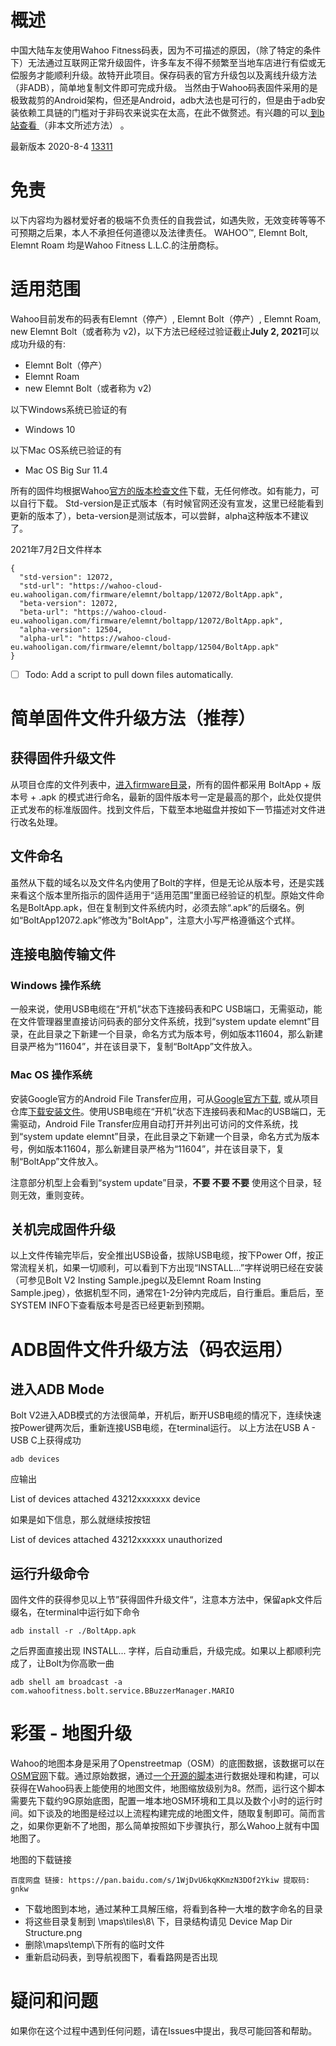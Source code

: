 # 概述
中国大陆车友使用Wahoo Fitness码表，因为不可描述的原因，（除了特定的条件下）无法通过互联网正常升级固件，许多车友不得不频繁至当地车店进行有偿或无偿服务才能顺利升级。故特开此项目。保存码表的官方升级包以及离线升级方法（非ADB），简单地复制文件即可完成升级。
当然由于Wahoo码表固件采用的是极致裁剪的Android架构，但还是Android，adb大法也是可行的，但是由于adb安装依赖工具链的门槛对于非码农来说实在太高，在此不做赘述。有兴趣的可以[ 到b站查看 ](https://www.bilibili.com/video/BV1YT4y1F7AW/)（非本文所述方法） 。

最新版本 2020-8-4 [13311](https://gitee.com/assofour/wahoouptCN/blob/main/firmware/BoltApp13311.apk) 
# 免责
以下内容均为器材爱好者的极端不负责任的自我尝试，如遇失败，无效变砖等等不可预期之后果，本人不承担任何道德以及法律责任。
WAHOO™, Elemnt Bolt, Elemnt Roam 均是Wahoo Fitness L.L.C.的注册商标。

# 适用范围
Wahoo目前发布的码表有Elemnt（停产）, Elemnt Bolt（停产）, Elemnt Roam, new Elemnt Bolt（或者称为 v2)，以下方法已经经过验证截止<b>July 2, 2021</b>可以成功升级的有:

- Elemnt Bolt（停产）
- Elemnt Roam
- new Elemnt Bolt（或者称为 v2)

以下Windows系统已验证的有

- Windows 10

以下Mac OS系统已验证的有

- Mac OS Big Sur 11.4

所有的固件均根据Wahoo[官方的版本检查文件](http://bolt.wahoofitness.com/boltapp/version.json)下载，无任何修改。如有能力，可以自行下载。 Std-version是正式版本（有时候官网还没有宣发，这里已经能看到更新的版本了），beta-version是测试版本，可以尝鲜，alpha这种版本不建议了。

2021年7月2日文件样本
```
{
  "std-version": 12072,
  "std-url": "https://wahoo-cloud-eu.wahooligan.com/firmware/elemnt/boltapp/12072/BoltApp.apk",
  "beta-version": 12072,
  "beta-url": "https://wahoo-cloud-eu.wahooligan.com/firmware/elemnt/boltapp/12072/BoltApp.apk",
  "alpha-version": 12504,
  "alpha-url": "https://wahoo-cloud-eu.wahooligan.com/firmware/elemnt/boltapp/12504/BoltApp.apk"
}
```

- [ ] Todo: Add a script to pull down files automatically.

# 简单固件文件升级方法（推荐）

## 获得固件升级文件

从项目仓库的文件列表中，[进入firmware目录](https://gitee.com/assofour/wahoouptCN/tree/main/firmware)，所有的固件都采用
BoltApp + 版本号 + .apk
的模式进行命名，最新的固件版本号一定是最高的那个，此处仅提供正式发布的标准版固件。找到文件后，下载至本地磁盘并按如下一节描述对文件进行改名处理。

## 文件命名
虽然从下载的域名以及文件名内使用了Bolt的字样，但是无论从版本号，还是实践来看这个版本里所指示的固件适用于“适用范围”里面已经验证的机型。原始文件命名是BoltApp.apk，但在复制到文件系统内时，必须去除“.apk”的后缀名。例如“BoltApp12072.apk”修改为"BoltApp"，注意大小写严格遵循这个式样。

## 连接电脑传输文件
### Windows 操作系统
一般来说，使用USB电缆在“开机”状态下连接码表和PC USB端口，无需驱动，能在文件管理器里直接访问码表的部分文件系统，找到“system update elemnt”目录，在此目录之下新建一个目录，命名方式为版本号，例如版本11604，那么新建目录严格为“11604”，并在该目录下，复制“BoltApp”文件放入。

### Mac OS 操作系统
安装Google官方的Android File Transfer应用，可从[Google官方下载](https://dl.google.com/dl/androidjumper/mtp/current/AndroidFileTransfer.dmg), 或从项目仓库[下载安装文件](https://gitee.com/assofour/wahoouptCN.git)。使用USB电缆在“开机”状态下连接码表和Mac的USB端口，无需驱动，Android File Transfer应用自动打开并列出可访问的文件系统，找到“system update elemnt”目录，在此目录之下新建一个目录，命名方式为版本号，例如版本11604，那么新建目录严格为“11604”，并在该目录下，复制“BoltApp”文件放入。

注意部分机型上会看到“system update”目录，<b>不要 不要 不要</b> 使用这个目录，轻则无效，重则变砖。

## 关机完成固件升级
以上文件传输完毕后，安全推出USB设备，拔除USB电缆，按下Power Off，按正常流程关机，如果一切顺利，可以看到下方出现“INSTALL...”字样说明已经在安装（可参见Bolt V2 Insting Sample.jpeg以及Elemnt Roam Insting Sample.jpeg），依据机型不同，通常在1-2分钟内完成后，自行重启。重启后，至SYSTEM INFO下查看版本号是否已经更新到预期。

# ADB固件文件升级方法（码农运用）
## 进入ADB Mode

Bolt V2进入ADB模式的方法很简单，开机后，断开USB电缆的情况下，连续快速按Power键两次后，重新连接USB电缆，在terminal运行。
以上方法在USB A - USB C上获得成功

```
adb devices
```
应输出

List of devices attached
43212xxxxxxx	device

如果是如下信息，那么就继续按按钮

List of devices attached
43212xxxxxx	unauthorized

## 运行升级命令

固件文件的获得参见以上节”获得固件升级文件“，注意本方法中，保留apk文件后缀名，在terminal中运行如下命令

```
adb install -r ./BoltApp.apk
```

之后界面直接出现 INSTALL... 字样，后自动重启，升级完成。如果以上都顺利完成了，让Bolt为你高歌一曲

```
adb shell am broadcast -a com.wahoofitness.bolt.service.BBuzzerManager.MARIO
```
# 彩蛋 - 地图升级

Wahoo的地图本身是采用了Openstreetmap（OSM）的底图数据，该数据可以在[OSM官网](https://www.openstreetmap.org/)下载。通过原始数据，通过[一个开源的脚本](https://github.com/treee111/wahooMapsCreator)进行数据处理和构建，可以获得在Wahoo码表上能使用的地图文件，地图缩放级别为8。然而，运行这个脚本需要先下载约9G原始底图，配置一堆本地OSM环境和工具以及数个小时的运行时间。如下谈及的地图是经过以上流程构建完成的地图文件，随取复制即可。简而言之，如果你更新不了地图，那么简单按照如下步骤执行，那么Wahoo上就有中国地图了。

地图的下载链接

```
百度网盘 链接: https://pan.baidu.com/s/1WjDvU6kqKKmzN3DOf2Ykiw 提取码: gnkw
```

 - 下载地图到本地，通过某种工具解压缩，将看到各种一大堆的数字命名的目录
 - 将这些目录复制到 \maps\tiles\8\ 下，目录结构请见 Device Map Dir Structure.png
 - 删除\maps\temp\下所有的临时文件
 - 重新启动码表，到导航视图下，看看路网是否出现

# 疑问和问题

如果你在这个过程中遇到任何问题，请在Issues中提出，我尽可能回答和帮助。
